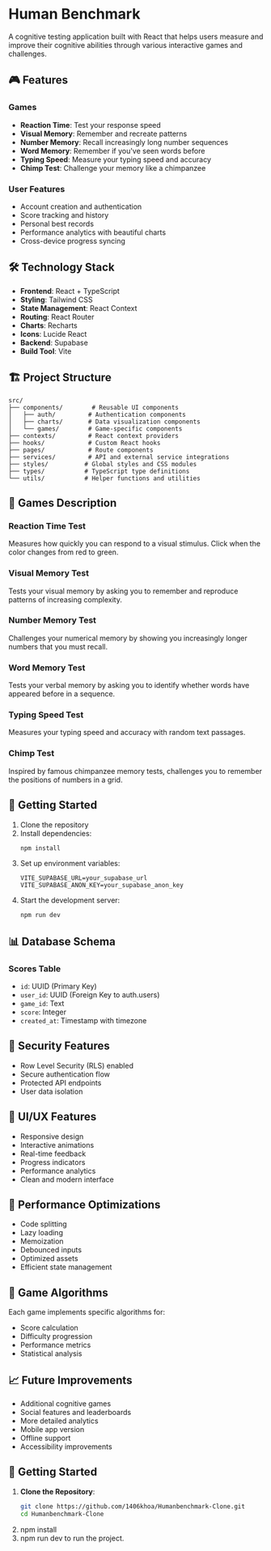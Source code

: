 # Human Benchmark

A cognitive testing application built with React that helps users measure and improve their cognitive abilities through various interactive games and challenges.

## 🎮 Features

### Games
- **Reaction Time**: Test your response speed
- **Visual Memory**: Remember and recreate patterns
- **Number Memory**: Recall increasingly long number sequences
- **Word Memory**: Remember if you've seen words before
- **Typing Speed**: Measure your typing speed and accuracy
- **Chimp Test**: Challenge your memory like a chimpanzee

### User Features
- Account creation and authentication
- Score tracking and history
- Personal best records
- Performance analytics with beautiful charts
- Cross-device progress syncing

## 🛠️ Technology Stack

- **Frontend**: React + TypeScript
- **Styling**: Tailwind CSS
- **State Management**: React Context
- **Routing**: React Router
- **Charts**: Recharts
- **Icons**: Lucide React
- **Backend**: Supabase
- **Build Tool**: Vite

## 🏗️ Project Structure

```
src/
├── components/        # Reusable UI components
│   ├── auth/         # Authentication components
│   ├── charts/       # Data visualization components
│   └── games/        # Game-specific components
├── contexts/         # React context providers
├── hooks/            # Custom React hooks
├── pages/            # Route components
├── services/         # API and external service integrations
├── styles/          # Global styles and CSS modules
├── types/           # TypeScript type definitions
└── utils/           # Helper functions and utilities
```

## 🎯 Games Description

### Reaction Time Test
Measures how quickly you can respond to a visual stimulus. Click when the color changes from red to green.

### Visual Memory Test
Tests your visual memory by asking you to remember and reproduce patterns of increasing complexity.

### Number Memory Test
Challenges your numerical memory by showing you increasingly longer numbers that you must recall.

### Word Memory Test
Tests your verbal memory by asking you to identify whether words have appeared before in a sequence.

### Typing Speed Test
Measures your typing speed and accuracy with random text passages.

### Chimp Test
Inspired by famous chimpanzee memory tests, challenges you to remember the positions of numbers in a grid.

## 🚀 Getting Started

1. Clone the repository
2. Install dependencies:
   ```bash
   npm install
   ```
3. Set up environment variables:
   ```env
   VITE_SUPABASE_URL=your_supabase_url
   VITE_SUPABASE_ANON_KEY=your_supabase_anon_key
   ```
4. Start the development server:
   ```bash
   npm run dev
   ```

## 📊 Database Schema

### Scores Table
- `id`: UUID (Primary Key)
- `user_id`: UUID (Foreign Key to auth.users)
- `game_id`: Text
- `score`: Integer
- `created_at`: Timestamp with timezone

## 🔐 Security Features

- Row Level Security (RLS) enabled
- Secure authentication flow
- Protected API endpoints
- User data isolation

## 🎨 UI/UX Features

- Responsive design
- Interactive animations
- Real-time feedback
- Progress indicators
- Performance analytics
- Clean and modern interface

## 📱 Performance Optimizations

- Code splitting
- Lazy loading
- Memoization
- Debounced inputs
- Optimized assets
- Efficient state management

## 🧪 Game Algorithms

Each game implements specific algorithms for:
- Score calculation
- Difficulty progression
- Performance metrics
- Statistical analysis

## 📈 Future Improvements

- Additional cognitive games
- Social features and leaderboards
- More detailed analytics
- Mobile app version
- Offline support
- Accessibility improvements

## 🚀 Getting Started

1. **Clone the Repository**:
   ```bash
   git clone https://github.com/1406khoa/Humanbenchmark-Clone.git
   cd Humanbenchmark-Clone
2. npm install
3. npm run dev to run the project.

